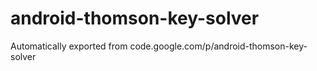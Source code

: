 # android-thomson-key-solver
Automatically exported from code.google.com/p/android-thomson-key-solver
